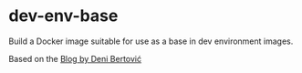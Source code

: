 # dev-env-base
Build a Docker image suitable for use as a base in dev environment images.

Based on the [Blog by Deni Bertović](https://denibertovic.com/posts/handling-permissions-with-docker-volumes)
